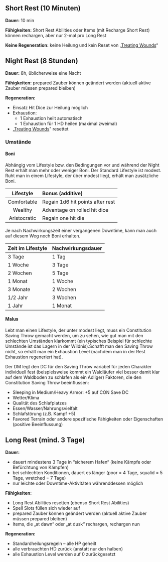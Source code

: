 
## Short Rest (10 Minuten)

**Dauer:** 10 min

**Fähigkeiten:** Short Rest Abilities oder Items (mit Recharge Short Rest) können rechargen, aber nur 2-mal pro Long Rest

**Keine Regeneration:** keine Heilung und kein Reset von „[Treating Wounds](https://lolindhir.github.io/PnP/rules/adventuring/recovering/regeneration_options)“




## Night Rest (8 Stunden)

**Dauer:** 8h, üblicherweise eine Nacht

**Fähigkeiten:** prepared Zauber können geändert werden (aktuell aktive Zauber müssen prepared bleiben)

**Regeneration:**
<div class="listNoGap"></div>

- Einsatz Hit Dice zur Heilung möglich
- Exhaustion:
    - 1 Exhaustion heilt automatisch
    - 1 Exhaustion für 1 HD heilen (maximal zweimal)
- „[Treating Wounds](https://lolindhir.github.io/PnP/rules/adventuring/recovering/regeneration_options)" resettet



### Umstände

#### Boni
Abhängig vom Lifestyle bzw. den Bedingungen vor und während der Night Rest erhält man mehr oder weniger Boni. Der Standard Lifestyle ist modest. Ruht man in einem Lifestyle, der über modest liegt, erhält man zusätzliche Boni.

|  Lifestyle   | Bonus (additive)                 |
| :----------: | :------------------------------- |
| Comfortable  | Regain 1d6 hit points after rest |
|   Wealthy    | Advantage on rolled hit dice     |
| Aristocratic | Regain one hit die               |

Je nach Nachwirkungszeit einer vergangenen Downtime, kann man auch auf diesem Weg noch Boni erhalten.

| Zeit im Lifestyle | Nachwirkungsdauer |
| :---------------- | :---------------- |
| 3 Tage            | 1 Tag             |
| 1 Woche           | 3 Tage            |
| 2 Wochen          | 5 Tage            |
| 1 Monat           | 1 Woche           |
| 3 Monate          | 2 Wochen          |
| 1/2 Jahr          | 3 Wochen          |
| 1 Jahr            | 1 Monat           |


#### Malus

Lebt man einen Lifestyle, der unter modest liegt, muss ein Constitution Saving Throw gemacht werden, um zu sehen, wie gut man mit den schlechten Umständen klarkommt (ein typisches Beispiel für schlechte Umstände ist das Lagern in der Wildnis).Schafft man den Saving Throw nicht, so erhält man ein Exhaustion Level (nachdem man in der Rest Exhaustion regeneriert hat).

Der DM legt den DC für den Saving Throw variabel für jeden Charakter individuell fest (beispielsweise kommt ein Waldläufer viel besser damit klar auf dem Waldboden zu schlafen als ein Adliger)
Faktoren, die den Constitution Saving Throw beeinflussen:
<div class="listNoGap"></div>

- Sleeping in Medium/Heavy Armor: +5 auf CON Save DC
- Wetter/Klima
- Qualität des Schlafplatzes
- Essen/Wasser/Nahrungsvielfalt
- Schlafstörung (z.B. Kampf +5)
- Favored Terrain oder andere spezifische Fähigkeiten oder Eigenschaften (positive Beeinflussung)



## Long Rest (mind. 3 Tage)

**Dauer:**
<div class="listNoGap"></div>

- dauert mindestens 3 Tage in “sicherem Hafen“ (keine Kämpfe oder Befürchtung von Kämpfen)
- bei schlechten Konditionen, dauert es länger (poor = 4 Tage, squalid = 5 Tage, wretched = 7 Tage)
- nur leichte oder Downtime-Aktivitäten währenddessen möglich

**Fähigkeiten:**
<div class="listNoGap"></div>

- Long Rest Abilities resetten (ebenso Short Rest Abilities)
- Spell Slots füllen sich wieder auf
- prepared Zauber können geändert werden (aktuell aktive Zauber müssen prepared bleiben)
- Items, die „at dawn“ oder „at dusk“ rechargen, rechargen nun

**Regeneration:**
<div class="listNoGap"></div>

- Standardheilungsregeln – alle HP geheilt
- alle verbrauchten HD zurück (anstatt nur den halben)
- alle Exhaustion Level werden auf 0 zurückgesetzt



